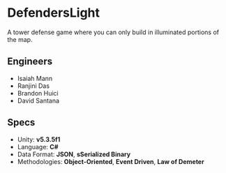 # DefendersLight
A tower defense game where you can only build in illuminated portions of the map.

## Engineers
- Isaiah Mann 
- Ranjini Das
- Brandon Huici
- David Santana

## Specs
- Unity: **v5.3.5f1**
- Language: **C#**
- Data Format: **JSON**, **sSerialized Binary**
- Methodologies: **Object-Oriented**, **Event Driven**, **Law of Demeter**
